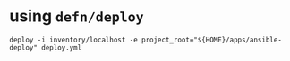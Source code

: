 # using `defn/deploy`
    deploy -i inventory/localhost -e project_root="${HOME}/apps/ansible-deploy" deploy.yml
